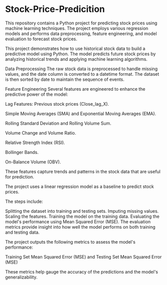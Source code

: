 # Stock-Price-Predicition

This repository contains a Python project for predicting stock prices using machine learning techniques. The project employs various regression models and performs data preprocessing, feature engineering, and model evaluation to forecast stock prices.

This project demonstrates how to use historical stock data to build a predictive model using Python. The model predicts future stock prices by analyzing historical trends and applying machine learning algorithms.

Data Preprocessing
The raw stock data is preprocessed to handle missing values, and the date column is converted to a datetime format. The dataset is then sorted by date to maintain the sequence of events.

Feature Engineering
Several features are engineered to enhance the predictive power of the model:

Lag Features: Previous stock prices (Close_lag_X).

Simple Moving Averages (SMA) and Exponential Moving Averages (EMA).

Rolling Standard Deviation and Rolling Volume Sum.

Volume Change and Volume Ratio.

Relative Strength Index (RSI).

Bollinger Bands.

On-Balance Volume (OBV).

These features capture trends and patterns in the stock data that are useful for prediction.

The project uses a linear regression model as a baseline to predict stock prices. 

The steps include:

Splitting the dataset into training and testing sets.
Imputing missing values.
Scaling the features.
Training the model on the training data.
Evaluating the model's performance using Mean Squared Error (MSE).
The evaluation metrics provide insight into how well the model performs on both training and testing data.

The project outputs the following metrics to assess the model's performance:

Training Set Mean Squared Error (MSE) and 
Testing Set Mean Squared Error (MSE)

These metrics help gauge the accuracy of the predictions and the model's generalizability.


